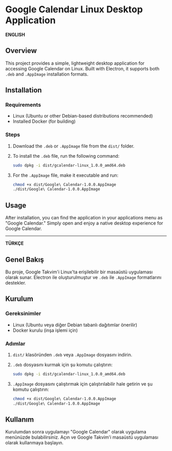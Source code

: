 # Google Calendar Linux Desktop Application

**ENGLISH**

## Overview
This project provides a simple, lightweight desktop application for accessing Google Calendar on Linux. Built with Electron, it supports both `.deb` and `.AppImage` installation formats.

## Installation

### Requirements
- Linux (Ubuntu or other Debian-based distributions recommended)
- Installed Docker (for building)

### Steps
1. Download the `.deb` or `.AppImage` file from the `dist/` folder.
2. To install the `.deb` file, run the following command:

   ```bash
   sudo dpkg -i dist/gcalendar-linux_1.0.0_amd64.deb
   ```

3. For the `.AppImage` file, make it executable and run:

   ```bash
   chmod +x dist/Google\ Calendar-1.0.0.AppImage
   ./dist/Google\ Calendar-1.0.0.AppImage
   ```

## Usage
After installation, you can find the application in your applications menu as "Google Calendar." Simply open and enjoy a native desktop experience for Google Calendar.

---

**TÜRKÇE**

## Genel Bakış
Bu proje, Google Takvim'i Linux'ta erişilebilir bir masaüstü uygulaması olarak sunar. Electron ile oluşturulmuştur ve `.deb` ile `.AppImage` formatlarını destekler.

## Kurulum

### Gereksinimler
- Linux (Ubuntu veya diğer Debian tabanlı dağıtımlar önerilir)
- Docker kurulu (inşa işlemi için)

### Adımlar
1. `dist/` klasöründen `.deb` veya `.AppImage` dosyasını indirin.
2. `.deb` dosyasını kurmak için şu komutu çalıştırın:

   ```bash
   sudo dpkg -i dist/gcalendar-linux_1.0.0_amd64.deb
   ```

3. `.AppImage` dosyasını çalıştırmak için çalıştırılabilir hale getirin ve şu komutu çalıştırın:

   ```bash
   chmod +x dist/Google\ Calendar-1.0.0.AppImage
   ./dist/Google\ Calendar-1.0.0.AppImage
   ```

## Kullanım
Kurulumdan sonra uygulamayı "Google Calendar" olarak uygulama menünüzde bulabilirsiniz. Açın ve Google Takvim'i masaüstü uygulaması olarak kullanmaya başlayın.


